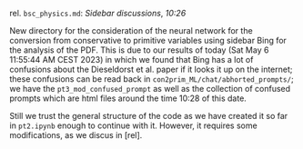 rel. `bsc_physics.md`: _Sidebar discussions_, _10:26_

New directory for the consideration of the neural network for the conversion from conservative to primitive variables using sidebar Bing for the analysis of the PDF. This is due to our results of today (Sat May  6 11:55:44 AM CEST 2023) in which we found that Bing has a lot of confusions about the Dieseldorst et al. paper if it looks it up on the internet; these confusions can be read back in `con2prim_ML/chat/abhorted_prompts/`; we have the `pt3_mod_confused_prompt` as well as the collection of confused prompts which are html files around the time 10:28 of this date.

Still we trust the general structure of the code as we have created it so far in `pt2.ipynb` enough to continue with it. However, it requires some modifications, as we discus in [rel].